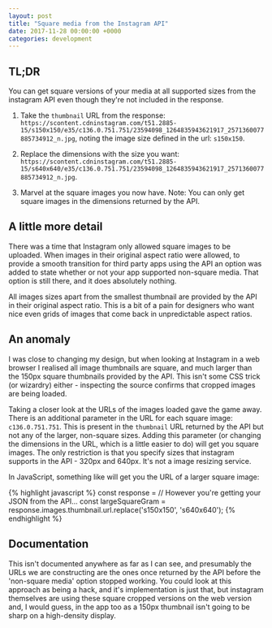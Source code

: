 ```yaml
---
layout: post
title: "Square media from the Instagram API"
date: 2017-11-28 00:00:00 +0000
categories: development
---
```


## TL;DR

You can get square versions of your media at all supported sizes from the instagram API even though they're not included in the response.

1. Take the `thumbnail` URL from the response: `https://scontent.cdninstagram.com/t51.2885-15/s150x150/e35/c136.0.751.751/23594098_1264835943621917_2571360077885734912_n.jpg`, noting the image size defined in the url: `s150x150`.

2. Replace the dimensions with the size you want: `https://scontent.cdninstagram.com/t51.2885-15/s640x640/e35/c136.0.751.751/23594098_1264835943621917_2571360077885734912_n.jpg`.

3. Marvel at the square images you now have. Note: You can only get square images in the dimensions returned by the API.

## A little more detail

There was a time that Instagram only allowed square images to be uploaded. When images in their original aspect ratio were allowed, to provide a smooth transition for third party apps using the API an option was added to state whether or not your app supported non-square media. That option is still there, and it does absolutely nothing.

All images sizes apart from the smallest thumbnail are provided by the API in their original aspect ratio. This is a bit of a pain for designers who want nice even grids of images that come back in unpredictable aspect ratios.

## An anomaly

I was close to changing my design, but when looking at Instagram in a web browser I realised all image thumbnails are square, and much larger than the 150px square thumbnails provided by the API. This isn't some CSS trick (or wizardry) either - inspecting the source confirms that cropped images are being loaded.

Taking a closer look at the URLs of the images loaded gave the game away. There is an additional parameter in the URL for each square image: `c136.0.751.751`. This is present in the `thumbnail` URL returned by the API but not any of the larger, non-square sizes. Adding this parameter (or changing the dimensions in the URL, which is a little easier to do) will get you square images. The only restriction is that you specify sizes that instagram supports in the API - 320px and 640px. It's not a image resizing service.

In JavaScript, something like will get you the URL of a larger square image:

{% highlight javascript %}
  const response = // However you're getting your JSON from the API...
  const largeSquareGram = response.images.thumbnail.url.replace('s150x150', 's640x640');
{% endhighlight %}

## Documentation

This isn't documented anywhere as far as I can see, and presumably the URLs we are constructing are the ones once returned by the API before the 'non-square media' option stopped working. You could look at this approach as being a hack, and it's implementation is just that, but instagram themselves are using these square cropped versions on the web version and, I would guess, in the app too as a 150px thumbnail isn't going to be sharp on a high-density display.

